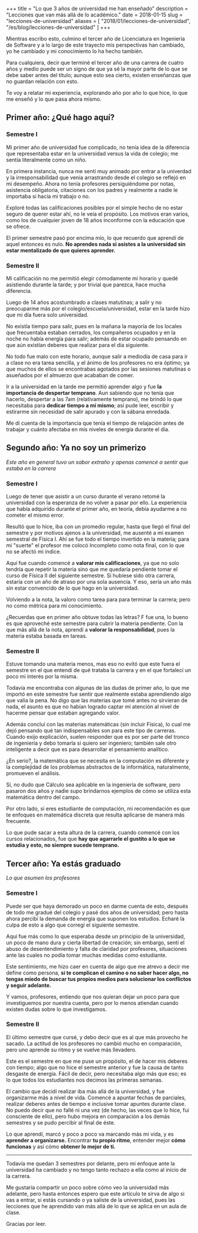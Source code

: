 +++
title = "Lo que 3 años de universidad me han enseñado"
description = "Lecciones que van más allá de lo académico."
date = 2018-01-15 
slug = "lecciones-de-universidad"
aliases = [
	"2018/01/lecciones-de-universidad",
	"/es/blog/lecciones-de-universidad"
]
+++

Mientras escribo esto, culmino el tercer año de Licenciatura en Ingeniería de
Software y a lo largo de este trayecto mis perspectivas han cambiado, yo he
cambiado y mi conocimiento lo ha hecho también. <!-- more -->

Para cualquiera, decir que terminé el tercer año de una carrera de cuatro años y
medio puede ser un signo de que ya sé la mayor parte de lo que se debe saber
antes del título; aunque esto sea cierto, existen enseñanzas que no guardan
relación con esto.

Te voy a relatar mi experiencia, explorando año por año lo que hice, lo que me enseñó y lo que pasa ahora mismo.

## Primer año: ¿Qué hago aquí?

### Semestre I

Mi primer año de universidad fue complicado, no tenía idea de la diferencia que
representaba estar en la universidad versus la vida de colegio; me sentía
literalmente como un niño.

En primera instancia, nunca me sentí muy animado por entrar a la univerdad y la
irresponsabilidad que venía arrastrando desde el colegio se reflejó en mi
desempeño. Ahora no tenía profesores persiguiéndome por notas, asistencia
obligatoria, citaciones con los padres y realmente a nadie le importaba si hacía
mi trabajo o no.

Exploré todas las calificaciones posibles por el simple hecho de no estar seguro
de querer estar ahí, no le veía el propósito. Los motivos eran varios, como los
de cualquier joven de 18 años inconforme con la educación que se ofrece.

El primer semestre pasó por encima mío, lo que recuerdo que aprendí de aquel
entonces es nulo. **No aprendes nada si asistes a la universidad sin estar
mentalizado de que quieres aprender.**

### Semestre II

Mi calificación no me permitió elegir cómodamente mi horario y quedé asistiendo
durante la tarde; y por trivial que parezca, hace mucha diferencia.

Luego de 14 años acostumbrado a clases matutinas; a salir y no preocuparme más
por el colegio/escuela/universidad, estar en la tarde hizo que mi día fuera solo universidad.

No existía tiempo para salir, pues en la mañana la mayoría de los locales que
frecuentaba estaban cerrados, los compañeros ocupados y en la noche no había
energía para salir; además de estar ocupado pensando en que aún existían deberes
que realizar para el día siguiente.

No todo fue malo con este horario, aunque salir a mediodía de casa para ir a
clase no era tarea sencilla, y el ánimo de los profesores no era óptimo; ya que
muchos de ellos se encontrabas agotados por las sesiones matutinas o asueñados
por el almuerzo que acababan de comer.

Ir a la universidad en la tarde me permitió aprender algo y fue **la importancia
de despertar temprano**. Aun sabiendo que no tenía que hacerlo, despertar a las
7am (relativamente temprano), me brindó lo que necesitaba para **dedicar tiempo
a mí mismo**; así pude leer, escribir y estirarme sin necesidad de salir apurado
y con la sábana enredada.

Me di cuenta de la importancia que tenía el tiempo de relajación antes de
trabajar y cuánto afectaba en mis niveles de energía durante el día.

## Segundo año: Ya no soy un primerizo

*Este año en general tuvo un sabor extraño y apenas comencé a sentir que estaba
en la carrera*

### Semestre I

Luego de tener que asistir a un curso durante el verano retomé la universidad
con la esperanza de no volver a pasar por ello. La experiencia que había
adquirido durante el primer año, en teoría, debía ayudarme a no cometer el mismo
error.

Resultó que lo hice, iba con un promedio regular, hasta que llegó el final del
semestre y por motivos ajenos a la universidad, me ausenté a mi examen semestral
de Física I. Ahí se fue todo el tiempo invertido en la materia; para mi "suerte"
el profesor me colocó Incompleto como nota final, con lo que no se afectó mi
índice.

Aquí fue cuando comencé a **valorar mis calificaciones**, ya que no solo tendría
que repetir la materia sino que me quedaría pendiente tomar el curso de Física
II del siguiente semestre. Si hubiese sido otra carrera, estaría con un año de
atraso por una sola ausencia. Y eso, sería un año más sin estar convencido de lo
que hago en la universidad.

Volviendo a la nota, la valoro como tarea para para terminar la carrera; pero no
como métrica para mi conocimiento.

¿Recuerdas que en primer año obtuve todas las letras? F fue una, lo bueno es que
aproveché este semestre para cubrir la materia pendiente. Con la que más allá de
la nota, aprendí a **valorar la responsabilidad**, pues la materia estaba basada
en tareas.

### Semestre II

Estuve tomando una materia menos, mas eso no evitó que este fuera el semestre en
el que entendí de qué trataba la carrera y en el que fortalecí un poco mi
interés por la misma.

Todavía me encontraba con algunas de las dudas de primer año, lo que me
importó en este semestre fue sentir que realmente estaba aprendiendo algo que
valía la pena. No digo que las materias que tomé antes no sirvieran de nada, el
asunto es que no habían logrado captar mi atención al nivel de hacerme pensar
que estaban agregando valor.

Además concluí con las materias matemáticas (sin incluir Física), lo cual me
dejó pensando qué tan indispensables son para este tipo de carreras. Cuando
exijo explicación, suelen responder que es por ser parte del tronco de
ingeniería y debo tomarla si quiero ser ingeniero; también sale otro inteligente
a decir que es para desarrollar el pensamiento analítico.

¿En serio?, la matemática que se necesita en la computación es diferente y la
complejidad de los problemas abstractos de la informática, naturalmente,
promueven el análisis.

Sí, no dudo que Cálculo sea aplicable en la ingeniería de software, pero pasaron
dos años y nadie supo brindarnos ejemplos de cómo se utiliza esta matemática
dentro del campo.

Por otro lado, si eres estudiante de computación, mi recomendación es que te
enfoques en matemática discreta que resulta aplicarse de manera más frecuente.

Lo que pude sacar a esta altura de la carrera, cuando comencé con los cursos
relacionados, fue que **hay que agarrarle el gustito a lo que se estudia y esto,
no siempre sucede temprano.**

## Tercer año: Ya estás graduado

*Lo que asumen los profesores*

### Semestre I

Puede ser que haya demorado un poco en darme cuenta de esto, después de todo me
gradué del colegio y pasé dos años de universidad; pero hasta ahora percibí la
demanda de energía que suponen los estudios. Echaré la culpa de esto a algo que
corregí el siguiente semestre.

Aquí fue más como lo que esperaba desde un principio de la universidad, un poco
de mano dura y cierta libertad de creación; sin embargo, sentí el abuso de
desentendimiento y falta de claridad por profesores, situaciones ante las cuales
no podía tomar muchas medidas como estudiante.

Este sentimiento, me hizo caer en cuenta de algo que me atrevo a decir me define
como persona, **si te complican el camino o no saber hacer algo, no tengas miedo
de buscar tus propios medios para solucionar los conflictos y seguir adelante.**

Y vamos, profesores, entiendo que nos quieran dejar un poco para que
investiguemos por nuestra cuenta, pero por lo menos atiendan cuando existen
dudas sobre lo que investigamos.

### Semestre II

El último semestre que cursé, y debo decir que es al que más provecho he sacado.
La actitud de los profesores no cambió mucho en comparación, pero uno aprende su
ritmo y se vuelve más llevadero.

Este es el semestre en que me puse un propósito, el de hacer mis deberes con
tiempo; algo que no hice el semestre anterior y fue la causa de tanto desgaste
de energía. Fácil de decir, pero necesitaba algo más que eso; es lo que todos
los estudiantes nos decimos las primeras semanas.

El cambio que decidí realizar iba más allá de la universidad, y fue organizarme
más a nivel de vida. Comencé a apuntar fechas de parciales, realizar deberes
antes de tiempo e inclusive tomar apuntes durante clase. No puedo decir que no
fallé ni una vez (de hecho, las veces que lo hice, fui consciente de ello), pero
hubo mejora en comparación a los demás semestres y se pudo percibir al final de
éste.

Lo que aprendí, marcó y poco a poco va marcando más mi vida, y es **aprender a
organizarse.** Encontrar **tu propio ritmo**, entender mejor **cómo funcionas**
y así cómo **obtener lo mejor de ti.**

- - - -

Todavía me quedan 3 semestres por delante, pero mi enfoque ante la universidad
ha cambiado y no tengo tanto rechazo a ella como al inicio de la carrera.

Me gustaría compartir un poco sobre cómo veo la universidad más adelante, pero
hasta entonces espero que este artículo te sirva de algo si vas a entrar, si
estás cursando o ya saliste de la universidad, pues las lecciones que he
aprendido van más allá de lo que se aplica en un aula de clase.

Gracias por leer.
